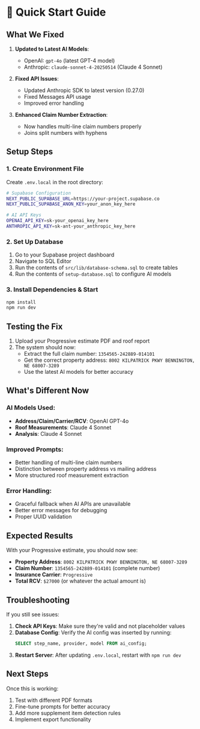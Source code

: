 # 🚀 Quick Start Guide

## What We Fixed

1. **Updated to Latest AI Models**:
   - OpenAI: `gpt-4o` (latest GPT-4 model)
   - Anthropic: `claude-sonnet-4-20250514` (Claude 4 Sonnet)

2. **Fixed API Issues**:
   - Updated Anthropic SDK to latest version (0.27.0)
   - Fixed Messages API usage
   - Improved error handling

3. **Enhanced Claim Number Extraction**:
   - Now handles multi-line claim numbers properly
   - Joins split numbers with hyphens

## Setup Steps

### 1. Create Environment File

Create `.env.local` in the root directory:

```bash
# Supabase Configuration
NEXT_PUBLIC_SUPABASE_URL=https://your-project.supabase.co
NEXT_PUBLIC_SUPABASE_ANON_KEY=your_anon_key_here

# AI API Keys
OPENAI_API_KEY=sk-your_openai_key_here
ANTHROPIC_API_KEY=sk-ant-your_anthropic_key_here
```

### 2. Set Up Database

1. Go to your Supabase project dashboard
2. Navigate to SQL Editor
3. Run the contents of `src/lib/database-schema.sql` to create tables
4. Run the contents of `setup-database.sql` to configure AI models

### 3. Install Dependencies & Start

```bash
npm install
npm run dev
```

## Testing the Fix

1. Upload your Progressive estimate PDF and roof report
2. The system should now:
   - Extract the full claim number: `1354565-242889-014101`
   - Get the correct property address: `8002 KILPATRICK PKWY BENNINGTON, NE 68007-3289`
   - Use the latest AI models for better accuracy

## What's Different Now

### AI Models Used:
- **Address/Claim/Carrier/RCV**: OpenAI GPT-4o
- **Roof Measurements**: Claude 4 Sonnet
- **Analysis**: Claude 4 Sonnet

### Improved Prompts:
- Better handling of multi-line claim numbers
- Distinction between property address vs mailing address
- More structured roof measurement extraction

### Error Handling:
- Graceful fallback when AI APIs are unavailable
- Better error messages for debugging
- Proper UUID validation

## Expected Results

With your Progressive estimate, you should now see:
- **Property Address**: `8002 KILPATRICK PKWY BENNINGTON, NE 68007-3289`
- **Claim Number**: `1354565-242889-014101` (complete number)
- **Insurance Carrier**: `Progressive`
- **Total RCV**: `$27000` (or whatever the actual amount is)

## Troubleshooting

If you still see issues:

1. **Check API Keys**: Make sure they're valid and not placeholder values
2. **Database Config**: Verify the AI config was inserted by running:
   ```sql
   SELECT step_name, provider, model FROM ai_config;
   ```
3. **Restart Server**: After updating `.env.local`, restart with `npm run dev`

## Next Steps

Once this is working:
1. Test with different PDF formats
2. Fine-tune prompts for better accuracy
3. Add more supplement item detection rules
4. Implement export functionality 